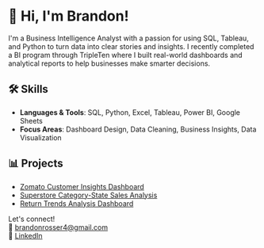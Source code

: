 # 👋 Hi, I'm Brandon!

I'm a Business Intelligence Analyst with a passion for using SQL, Tableau, and Python to turn data into clear stories and insights. I recently completed a BI program through TripleTen where I built real-world dashboards and analytical reports to help businesses make smarter decisions.

## 🛠️ Skills
- **Languages & Tools**: SQL, Python, Excel, Tableau, Power BI, Google Sheets
- **Focus Areas**: Dashboard Design, Data Cleaning, Business Insights, Data Visualization

## 📊 Projects
- [Zomato Customer Insights Dashboard](https://public.tableau.com/app/profile/brandon.rosser/viz/RosserFinalSprint/HowManyUsersFallIntoEachActivityLevel?publish=yes)
- [Superstore Category-State Sales Analysis](https://public.tableau.com/app/profile/brandon.rosser/viz/RosserSuperstore1_1/1_1category_state?publish=yes&showOnboarding=true)
- [Return Trends Analysis Dashboard](https://public.tableau.com/app/profile/brandon.rosser/viz/RosserProject/DashboardFinal?publish=yes)

Let's connect!  
📧 brandonrosser4@gmail.com  
🔗 [LinkedIn](https://www.linkedin.com/in/brandonmrosser/)
